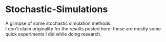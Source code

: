 # Stochastic-Simulations
A glimpse of some stochastic simulation methods.  
I don't claim originality for the results posted here: these are mostly some quick experiments I did while doing research. 
